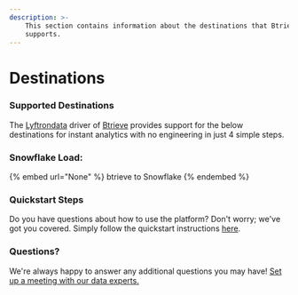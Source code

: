 ```yaml
---
description: >-
    This section contains information about the destinations that Btrieve
    supports.
---
```


# Destinations

### Supported Destinations

The [Lyftrondata](https://www.lyftrondata.com/) driver of [Btrieve](None) provides support for the below destinations for instant analytics with no engineering in just 4 simple steps.

### Snowflake Load:

{% embed url="None" %}
btrieve to Snowflake
{% endembed %}

### Quickstart Steps

Do you have questions about how to use the platform? Don't worry; we've got you covered. Simply follow the quickstart instructions [here](README.md).

### Questions? <a href="#questions" id="questions"></a>

We're always happy to answer any additional questions you may have! [Set up a meeting with our data experts.](https://www.lyftrondata.com/book-a-meeting/)

